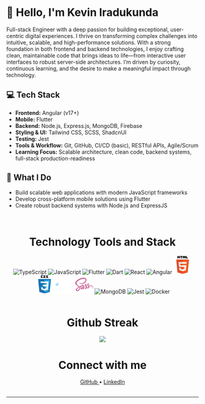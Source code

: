 # 👋 Hello, I'm Kevin Iradukunda

Full-stack Engineer with a deep passion for building exceptional, user-centric digital experiences. I thrive on transforming complex challenges into intuitive, scalable, and high-performance solutions. With a strong foundation in both frontend and backend technologies, I enjoy crafting clean, maintainable code that brings ideas to life—from interactive user interfaces to robust server-side architectures. I’m driven by curiosity, continuous learning, and the desire to make a meaningful impact through technology.

## 💻 Tech Stack

- **Frontend:** Angular (v17+)  
- **Mobile:** Flutter 
- **Backend:** Node.js, Express.js, MongoDB, Firebase  
- **Styling & UI:** Tailwind CSS, SCSS, ShadcnUI  
- **Testing:** Jest 
- **Tools & Workflow:** Git, GitHub, CI/CD (basic), RESTful APIs, Agile/Scrum  
- **Learning Focus:** Scalable architecture, clean code, backend systems, full-stack production-readiness

## 🚀 What I Do
- Build scalable web applications with modern JavaScript frameworks
- Develop cross-platform mobile solutions using Flutter
- Create robust backend systems with Node.js and ExpressJS
<br />

<div align="center">
     

<h1 align="center">Technology Tools and Stack</h1>

<div align="center">
<img src="https://upload.wikimedia.org/wikipedia/commons/thumb/4/4c/Typescript_logo_2020.svg/1200px-Typescript_logo_2020.svg.png" width="48" height="48" alt="TypeScript" />
<img src="https://upload.wikimedia.org/wikipedia/commons/thumb/9/99/Unofficial_JavaScript_logo_2.svg/1024px-Unofficial_JavaScript_logo_2.svg.png" width="48" height="48" alt="JavaScript" />
<img src="https://storage.googleapis.com/cms-storage-bucket/0dbfcc7a59cd1cf16282.png" width="48" height="48" alt="Flutter" />
     <img src="https://cdn.worldvectorlogo.com/logos/dart.svg" width="48" height="48" alt="Dart" />
<img src="https://brandlogos.net/wp-content/uploads/2020/09/react-logo.png" width="48" height="48" alt="React" />
     <img src="https://cdn.worldvectorlogo.com/logos/angular-icon-1.svg" width="48" height="48" alt="Angular" />

<img src="https://github.com/devicons/devicon/blob/master/icons/html5/html5-original-wordmark.svg" width="48" height="48" alt="HTML5" />
<img src="https://github.com/devicons/devicon/blob/master/icons/css3/css3-original-wordmark.svg" width="48" height="48" alt="css3" />
<img src="https://github.com/devicons/devicon/blob/master/icons/tailwindcss/tailwindcss-original-wordmark.svg" width="48" height="48" alt="tailwind" />
<img src="https://github.com/devicons/devicon/blob/master/icons/sass/sass-original.svg" width="48" height="48" alt="scss" />
<img src="https://cdn.worldvectorlogo.com/logos/mongodb-icon-1.svg" width="48" height="48" alt="MongoDB" />
<img src="https://cdn.worldvectorlogo.com/logos/jest.svg" width="48" height="48" alt="Jest" />
<img src="https://cdn.worldvectorlogo.com/logos/docker-icon-1.svg" width="48" height="48" alt="Docker" />



</div>

<br />
     
<h1 align="center">Github Streak</h1>

<div align="center">
     
 <img src="https://github-readme-stats.vercel.app/api?username=iradukunda12&show_icons=true&theme=darcula"/> 
</div>

<h1 align="center">Connect with me</h1>
<div align="center">
     <a href="https://github.com/iradukunda12">GitHub <a/> • <a href="linkedin.com/in/iradukunda-kevin-45b80623a">LinkedIn</a> 
<div>
    
<br />

---

     
<!---
IRADUKUNDA Kevin is a ✨ special ✨ repository because its `README.md` (this file) appears on your GitHub profile.
You can click the Preview link to take a look at your changes.
--->
